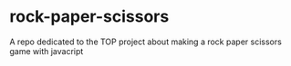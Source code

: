 # rock-paper-scissors
A repo dedicated to the TOP project about making a rock paper scissors game with javacript
